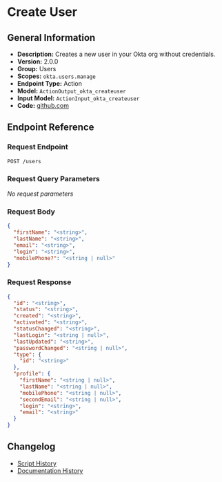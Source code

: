 <!-- BEGIN GENERATED CONTENT -->
# Create User

## General Information

- **Description:** Creates a new user in your Okta org without credentials.
- **Version:** 2.0.0
- **Group:** Users
- **Scopes:** `okta.users.manage`
- **Endpoint Type:** Action
- **Model:** `ActionOutput_okta_createuser`
- **Input Model:** `ActionInput_okta_createuser`
- **Code:** [github.com](https://github.com/NangoHQ/integration-templates/tree/main/integrations/okta/actions/create-user.ts)


## Endpoint Reference

### Request Endpoint

`POST /users`

### Request Query Parameters

_No request parameters_

### Request Body

```json
{
  "firstName": "<string>",
  "lastName": "<string>",
  "email": "<string>",
  "login": "<string>",
  "mobilePhone?": "<string | null>"
}
```

### Request Response

```json
{
  "id": "<string>",
  "status": "<string>",
  "created": "<string>",
  "activated": "<string>",
  "statusChanged": "<string>",
  "lastLogin": "<string | null>",
  "lastUpdated": "<string>",
  "passwordChanged": "<string | null>",
  "type": {
    "id": "<string>"
  },
  "profile": {
    "firstName": "<string | null>",
    "lastName": "<string | null>",
    "mobilePhone": "<string | null>",
    "secondEmail": "<string | null>",
    "login": "<string>",
    "email": "<string>"
  }
}
```

## Changelog

- [Script History](https://github.com/NangoHQ/integration-templates/commits/main/integrations/okta/actions/create-user.ts)
- [Documentation History](https://github.com/NangoHQ/integration-templates/commits/main/integrations/okta/actions/create-user.md)

<!-- END  GENERATED CONTENT -->

